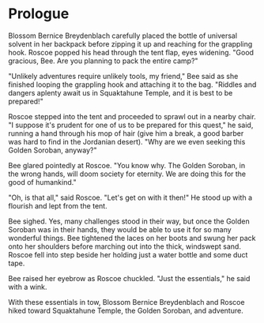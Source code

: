 # Prologue

Blossom Bernice Breydenblach carefully placed the bottle of universal solvent in
her backpack before zipping it up and reaching for the grappling hook. Roscoe
popped his head through the tent flap, eyes widening. "Good gracious, Bee. Are
you planning to pack the entire camp?"

"Unlikely adventures require unlikely tools, my friend," Bee said as she
finished looping the grappling hook and attaching it to the bag. "Riddles and
dangers aplenty await us in Squaktahune Temple, and it is best to be prepared!"

Roscoe stepped into the tent and proceeded to sprawl out in a nearby chair. "I
suppose it's prudent for one of us to be prepared for this quest," he said,
running a hand through his mop of hair (give him a break, a good barber was hard
to find in the Jordanian desert). "Why are we even seeking this Golden Soroban,
anyway?"

Bee glared pointedly at Roscoe. "You know why. The Golden Soroban, in the wrong
hands, will doom society for eternity. We are doing this for the good of
humankind."

"Oh, is that all," said Roscoe. "Let's get on with it then!" He stood up with a
flourish and lept from the tent.

Bee sighed. Yes, many challenges stood in their way, but once the Golden Soroban
was in their hands, they would be able to use it for so many wonderful things.
Bee tightened the laces on her boots and swung her pack onto her shoulders
before marching out into the thick, windswept sand. Roscoe fell into step beside
her holding just a water bottle and some duct tape.

Bee raised her eyebrow as Roscoe chuckled. "Just the essentials," he said with a
wink.

With these essentials in tow, Blossom Bernice Breydenblach and Roscoe hiked
toward Squaktahune Temple, the Golden Soroban, and adventure.

